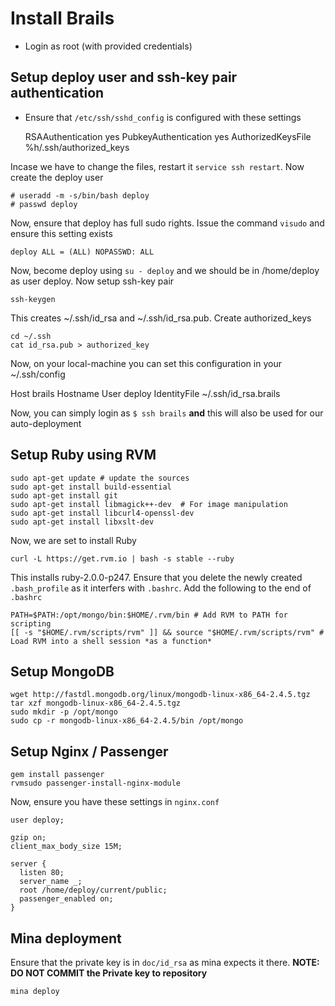 # Install Brails


* Login as root (with provided credentials)

## Setup deploy user and ssh-key pair authentication

* Ensure that `/etc/ssh/sshd_config` is configured with these settings

    RSAAuthentication yes
    PubkeyAuthentication yes
    AuthorizedKeysFile      %h/.ssh/authorized_keys

Incase we have to change the files, restart it `service ssh restart`. Now create the deploy user

    # useradd -m -s/bin/bash deploy
    # passwd deploy

Now, ensure that deploy has full sudo rights. Issue the command `visudo` and ensure this setting exists

    deploy ALL = (ALL) NOPASSWD: ALL

Now, become deploy using `su - deploy` and we should be in /home/deploy as user deploy. Now setup ssh-key pair

    ssh-keygen

This creates ~/.ssh/id_rsa and ~/.ssh/id_rsa.pub. Create authorized_keys

    cd ~/.ssh
    cat id_rsa.pub > authorized_key

Now, on your local-machine you can set this configuration in your ~/.ssh/config 

Host brails
  Hostname <ip address>
  User deploy
  IdentityFile ~/.ssh/id_rsa.brails

Now, you can simply login as `$ ssh brails` **and** this will also be used for our auto-deployment

## Setup Ruby using RVM

    sudo apt-get update # update the sources
    sudo apt-get install build-essential
    sudo apt-get install git
    sudo apt-get install libmagick++-dev  # For image manipulation
    sudo apt-get install libcurl4-openssl-dev
    sudo apt-get install libxslt-dev

Now, we are set to install Ruby

    curl -L https://get.rvm.io | bash -s stable --ruby

This installs ruby-2.0.0-p247. Ensure that you delete the newly created `.bash_profile` as it interfers with `.bashrc`. Add the following to the end of `.bashrc`

    PATH=$PATH:/opt/mongo/bin:$HOME/.rvm/bin # Add RVM to PATH for scripting
    [[ -s "$HOME/.rvm/scripts/rvm" ]] && source "$HOME/.rvm/scripts/rvm" # Load RVM into a shell session *as a function*

## Setup MongoDB

    wget http://fastdl.mongodb.org/linux/mongodb-linux-x86_64-2.4.5.tgz
    tar xzf mongodb-linux-x86_64-2.4.5.tgz
    sudo mkdir -p /opt/mongo
    sudo cp -r mongodb-linux-x86_64-2.4.5/bin /opt/mongo

## Setup Nginx / Passenger
    
    gem install passenger
    rvmsudo passenger-install-nginx-module

Now, ensure you have these settings in `nginx.conf`

    user deploy;

    gzip on;
    client_max_body_size 15M;

    server {
      listen 80;
      server_name _;
      root /home/deploy/current/public;
      passenger_enabled on;
    }

## Mina deployment 

Ensure that the private key is in `doc/id_rsa` as mina expects it there. **NOTE: DO NOT COMMIT the Private key to repository**

    mina deploy
    


